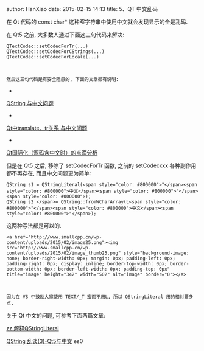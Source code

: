author: HanXiao
date: 2015-02-15 14:13
title: 5、QT 中文乱码

在 Qt 代码的 const char* 这种窄字符串中使用中文就会发现显示的全是乱码.

在 Qt5 之前, 大多数人通过下面这三句代码来解决:

    QTextCodec::setCodecForTr(...)
    QTextCodec::setCodecForCStrings(...)
    QTextCodec::setCodecForLocale(...)



    然后这三句代码是有安全隐患的, 下面的文章都有说明:






  *


[QString 与中文问题](http://hi.baidu.com/cyclone/blog/item/9d7293130e5a498d6538dbf1.html)



  *


[Qt中translate、tr关系 与中文问题](http://hi.baidu.com/cyclone/blog/item/aa56e5dd1a79f7e176c638be.html)



  *


[Qt国际化（源码含中文时）的点滴分析](http://blog.csdn.net/dbzhang800/article/details/6334852)







但是在 Qt5 之后, 移除了 setCodecForTr 函数, 之前的 setCodecxxx 各种副作用都不再存在, 而且中文问题更为简单:




    QString s1 = QStringLiteral(<span style="color: #800000">"</span><span style="color: #800000">中文</span><span style="color: #800000">"</span><span style="color: #000000">);
    QString s2 </span>= QString::fromWCharArray(L<span style="color: #800000">"</span><span style="color: #800000">中文</span><span style="color: #800000">"</span>);







这两种写法都是可以的.

    <a href="http://www.smallcpp.cn/wp-content/uploads/2015/02/image25.png"><img src="http://www.smallcpp.cn/wp-content/uploads/2015/02/image_thumb25.png" style="background-image: none; border-right-width: 0px; margin: 0px; padding-left: 0px; padding-right: 0px; display: inline; border-top-width: 0px; border-bottom-width: 0px; border-left-width: 0px; padding-top: 0px" title="image" height="342" width="502" alt="image" border="0"></a>



    因为在 VS 中鼓励大家使用 TEXT/_T 宏而不用L, 所以 QStringLiteral 用的相对要多点.






关于 Qt 中文的问题, 可参考下面两篇文章:




[zz 解释QStringLiteral](http://www.tuicool.com/articles/6nUrIr)




[QString 乱谈(3)-Qt5与中文](http://blog.csdn.net/dbzhang800/article/details/7542672)
es0
